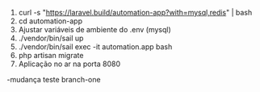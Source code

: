 1) curl -s "https://laravel.build/automation-app?with=mysql,redis" | bash
2) cd automation-app
3) Ajustar variáveis de ambiente do .env (mysql)
3) ./vendor/bin/sail up
4) ./vendor/bin/sail exec -it automation.app bash
5) php artisan migrate
6) Aplicação no ar na porta 8080

-mudança teste branch-one
